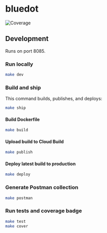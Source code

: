 # bluedot

![Coverage](https://img.shields.io/badge/Coverage-32.4%25-yellow)

## Development

Runs on port 8085.

### Run locally

```sh
make dev
```

### Build and ship

This command builds, publishes, and deploys:

```sh
make ship
```

#### Build Dockerfile

```sh
make build
```

#### Upload build to Cloud Build

```sh
make publish
```

#### Deploy latest build to production

```sh
make deploy
```

### Generate Postman collection

```sh
make postman
```

### Run tests and coverage badge

```sh
make test
make cover
```
